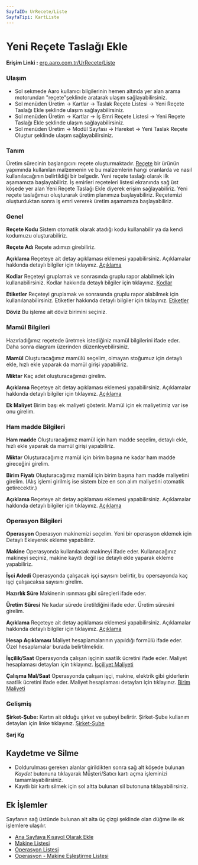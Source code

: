 ```yaml
---
SayfaID: UrRecete/Liste
SayfaTipi: KartListe
---
```


# Yeni Reçete Taslağı Ekle

**Erişim Linki :** [erp.aaro.com.tr/UrRecete/Liste](erp.aaro.com.tr/UrRecete/Liste)

### Ulaşım 

- Sol sekmede Aaro kullanıcı bilgilerinin hemen altında yer alan arama motorundan "reçete"şeklinde aratarak ulaşım sağlayabilirsiniz.
- Sol menüden Üretim -> Kartlar -> Taslak Reçete Listesi -> Yeni Reçete Taslağı Ekle şeklinde ulaşım sağlayabilirsiniz.
- Sol menüden Üretim -> Kartlar -> İş Emri Reçete Listesi -> Yeni Reçete Taslağı Ekle şeklinde ulaşım sağlayabilirsiniz.
- Sol menüden Üretim -> Modül Sayfası -> Hareket -> Yeni Taslak Reçete Oluştur şeklinde ulaşım sağlayabilirsiniz.

### Tanım 

Üretim sürecinin başlangıcını reçete oluşturmaktadır. 
[Reçete](../Uretim/Recete.md) bir ürünün yapımında kullanılan malzemenin ve bu malzemlerin hangi oranlarda ve nasıl kullanılacağının belirtildiği bir belgedir.
Yeni reçete taslağı olarak ilk aşamamıza başlayabiliriz. 
İş emirleri reçeteleri listesi ekranında sağ üst köşede yer alan Yeni Reçete Taslağı Ekle diyerek erişim sağlayabiliriz.
Yeni reçete taslağımızı oluşturarak üretim planımıza başlayabiliriz. 
Reçetemizi oluşturduktan sonra iş emri vererek üretim aşamamıza başlayabiliriz.

### Genel

**Reçete Kodu** Sistem otomatik olarak atadığı kodu kullanabilir ya da kendi kodumuzu oluşturabiliriz.

**Reçete Adı** Reçete adımızı girebiliriz.

**Açıklama** Reçeteye ait detay açıklaması eklemesi yapabilirsiniz. Açıklamalar hakkında detaylı bilgiler için tıklayınız. [Açıklama](../TemelOzellikler/Aciklama.md)

**Kodlar** Reçeteyi gruplamak ve sonrasında gruplu rapor alabilmek için kullanabilirsiniz. Kodlar hakkında detaylı bilgiler için tıklayınız. [Kodlar](../TemelOzellikler/Kodlar.md)

**Etiketler** Reçeteyi gruplamak ve sonrasında gruplu rapor alabilmek için kullanılanabilirsiniz. Etiketler hakkında detaylı bilgiler için tıklayınız. [Etiketler](../TemelOzellikler/Etiketler.md)

**Döviz** Bu işleme ait döviz birimini seçiniz.

### Mamül Bilgileri

Hazırladığımız reçetede üretmek istediğiniz mamül bilgilerini ifade eder. Daha sonra diagram üzerinden düzenleyebilirsiniz.

**Mamül** Oluşturacağımız mamülü seçelim, olmayan stoğumuz için detaylı ekle, hızlı ekle yaparak da mamül girişi yapabiliriz.

**Miktar** Kaç adet oluşturacağımızı girelim.

**Açıklama** Reçeteye ait detay açıklaması eklemesi yapabilirsiniz. Açıklamalar hakkında detaylı bilgiler için tıklayınız. [Açıklama](../TemelOzellikler/Aciklama.md)

**Ek Maliyet** Birim başı ek maliyeti gösterir. Mamül için ek maliyetimiz var ise onu girelim.

### Ham madde Bilgileri

**Ham madde** Oluşturacağımız mamül için ham madde seçelim, detaylı ekle, hızlı ekle yaparak da mamül girişi yapabiliriz.

**Miktar** Oluşturacağımız mamül için birim başına ne kadar ham madde gireceğini girelim. 

**Birim Fiyatı** Oluşturacağımız mamül için birim başına ham madde maliyetini girelim. (Alış işlemi girilmiş ise sistem bize en son alım maliyetini otomatik getirecektir.)

**Açıklama** Reçeteye ait detay açıklaması eklemesi yapabilirsiniz. Açıklamalar hakkında detaylı bilgiler için tıklayınız. [Açıklama](../TemelOzellikler/Aciklama.md)

### Operasyon Bilgileri

**Operasyon** Operasyon makinemizi seçelim. Yeni bir operasyon eklemek için Detaylı Ekleyerek ekleme yapabiliriz.

**Makine** Operasyonda kullanılacak makineyi ifade eder. Kullanacağınız makineyi seçiniz, makine kayıtlı değil ise detaylı ekle yaparak ekleme yapabiliriz.

**İşci Adedi** Operasyonda çalışacak işçi sayısını belirtir, bu opersayonda kaç işçi çalışacaksa sayısını girelim.

**Hazırlık Süre** Makinenin ısınması gibi süreçleri ifade eder.

**Üretim Süresi** Ne kadar sürede üretildiğini ifade eder. Üretim süresini girelim.

**Açıklama** Reçeteye ait detay açıklaması eklemesi yapabilirsiniz. Açıklamalar hakkında detaylı bilgiler için tıklayınız. [Açıklama](../TemelOzellikler/Aciklama.md)

**Hesap Açıklaması** Maliyet hesaplamalarının yapıldığı formülü ifade eder. Özel hesaplamalar burada belirtilmelidir.

**İşçilik/Saat** Operasyonda çalışan işçinin saatlik ücretini ifade eder. Maliyet hesaplaması detayları için tıklayınız. [İşçiliyet Maliyeti](../Uretim/IscilikMaliyeti.md)

**Çalışma Mal/Saat** Operasyonda çalışan işçi, makine, elektrik gibi giderlerin saatlik ücretini ifade eder. Maliyet hesaplaması detayları için tıklayınız. [Birim Maliyeti](../Uretim/BirimMaliyeti.md)

### Gelişmiş

**Şirket-Şube:** Kartın ait olduğu şirket ve şubeyi belirtir. Şirket-Şube kullanım detayları için linke tıklayınız. [Şirket-Şube](../TemelOzellikler/SirketSubeKart.md)

**Şarj Kg**

## Kaydetme ve Silme

- Doldurulması gereken alanlar girildikten sonra sağ alt köşede bulunan *Kaydet* butonuna tıklayarak Müşteri/Satıcı kartı açma işleminizi tamamlayabilirsiniz.
- Kayıtlı bir kartı silmek için sol altta bulunan sil butonuna tıklayabilirsiniz.

## Ek İşlemler 

Sayfanın sağ üstünde bulunan alt alta üç çizgi şeklinde olan düğme ile ek işlemlere ulaşılır.
- [Ana Sayfaya Kısayol Olarak Ekle](../TemelOzellikler/KisaYollaraEkleme.md)
- [Makine Listesi](../Uretim/MakineListesi.md)
- [Operasyon Listesi](../Uretim/OperasyonListesi.md)
- [Operasyon - Makine Eşleştirme Listesi](../Uretim/OperasyonMakineEslestirme.md)